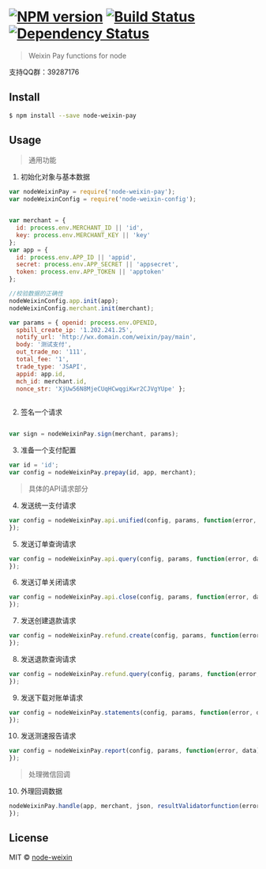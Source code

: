 #  [![NPM version][npm-image]][npm-url] [![Build Status][travis-image]][travis-url] [![Dependency Status][daviddm-image]][daviddm-url]

> Weixin Pay functions for node


支持QQ群：39287176


## Install

```sh
$ npm install --save node-weixin-pay
```


## Usage


> 通用功能

1. 初始化对象与基本数据

```js
var nodeWeixinPay = require('node-weixin-pay');
var nodeWeixinConfig = require('node-weixin-config');


var merchant = {
  id: process.env.MERCHANT_ID || 'id',
  key: process.env.MERCHANT_KEY || 'key'
};
var app = {
  id: process.env.APP_ID || 'appid',
  secret: process.env.APP_SECRET || 'appsecret',
  token: process.env.APP_TOKEN || 'apptoken'
};

//校验数据的正确性
nodeWeixinConfig.app.init(app);
nodeWeixinConfig.merchant.init(merchant);

var params = { openid: process.env.OPENID,
  spbill_create_ip: '1.202.241.25',
  notify_url: 'http://wx.domain.com/weixin/pay/main',
  body: '测试支付',
  out_trade_no: '111',
  total_fee: '1',
  trade_type: 'JSAPI',
  appid: app.id,
  mch_id: merchant.id,
  nonce_str: 'XjUw56N8MjeCUqHCwqgiKwr2CJVgYUpe' };
  
```

2. 签名一个请求

```js

var sign = nodeWeixinPay.sign(merchant, params);
```


3. 准备一个支付配置

```js
var id = 'id';
var config = nodeWeixinPay.prepay(id, app, merchant);
```


> 具体的API请求部分

4. 发送统一支付请求

```js
var config = nodeWeixinPay.api.unified(config, params, function(error, data) {
});
```

5. 发送订单查询请求

```js
var config = nodeWeixinPay.api.query(config, params, function(error, data) {
});
```

6. 发送订单关闭请求

```js
var config = nodeWeixinPay.api.close(config, params, function(error, data) {
});
```

7. 发送创建退款请求

```js
var config = nodeWeixinPay.refund.create(config, params, function(error, data) {
});
```

8. 发送退款查询请求

```js
var config = nodeWeixinPay.refund.query(config, params, function(error, data) {
});
```

9. 发送下载对账单请求

```js
var config = nodeWeixinPay.statements(config, params, function(error, data) {
});
```

10. 发送测速报告请求

```js
var config = nodeWeixinPay.report(config, params, function(error, data) {
});
```

> 处理微信回调

10. 外理回调数据

```js
nodeWeixinPay.handle(app, merchant, json, resultValidatorfunction(error, result, rawData) {
});
```



## License

MIT © [node-weixin](blog.3gcnbeta.com)


[npm-image]: https://badge.fury.io/js/node-weixin-pay.svg
[npm-url]: https://npmjs.org/package/node-weixin-pay
[travis-image]: https://travis-ci.org/node-weixin/node-weixin-pay.svg?branch=master
[travis-url]: https://travis-ci.org/node-weixin/node-weixin-pay
[daviddm-image]: https://david-dm.org/node-weixin/node-weixin-pay.svg?theme=shields.io
[daviddm-url]: https://david-dm.org/node-weixin/node-weixin-pay
